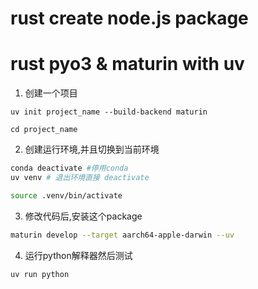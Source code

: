 
# rust create node.js package

# rust pyo3 & maturin with uv
1. 创建一个项目
```shell
uv init project_name --build-backend maturin

cd project_name
```

2. 创建运行环境,并且切换到当前环境
```sh
conda deactivate #停用conda
uv venv # 退出环境直接 deactivate

source .venv/bin/activate
```

3. 修改代码后,安装这个package
```sh
maturin develop --target aarch64-apple-darwin --uv
```

4. 运行python解释器然后测试
```sh
uv run python
```
